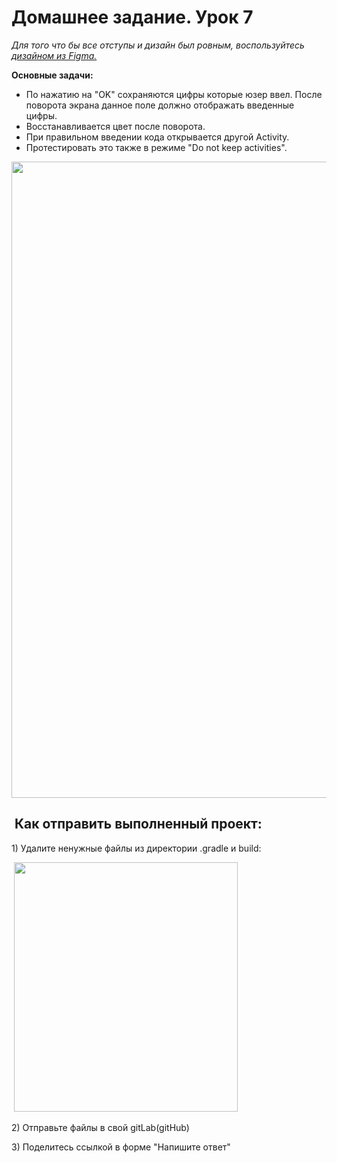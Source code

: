 <h1>Домашнее задание. Урок 7</h1>

<p><em>Для того что бы все отступы и дизайн был ровным, воспользуйтесь <a href="https://www.figma.com/file/wUMKwvYvomG7L3OTuerHhf/?node-id=3693%3A292" rel="noopener noreferrer nofollow">дизайном из Figma.</a> </em></p>

<p><strong>Основные задачи:</strong></p>

<ul>
	<li>По нажатию на "OK" сохраняются цифры которые юзер ввел. После поворота экрана данное поле должно отображать введенные цифры.</li>
	<li>Восстанавливается цвет после поворота.</li>
	<li>При правильном введении кода открывается другой Activity.</li>
	<li>Протестировать это также в режиме "Do not keep activities".</li>
</ul>

<p><img alt="" height="1018" name="Снимок экрана 2022-04-22 в 12.18.23.png" src="https://ucarecdn.com/0d7b82f1-a96f-406f-86a3-79d2c3e0e043/" width="1578"></p>

<h2> Как отправить выполненный проект:</h2>

<p>1) Удалите ненужные файлы из директории .gradle и build:</p>

<p> <img alt="" height="399" name="Снимок экрана 2022-03-17 в 17.19.19.png" src="https://ucarecdn.com/0499e2b3-4102-4f7a-8a53-6774a145947d/" width="358"></p>

<p>2) Отправьте файлы в свой gitLab(gitHub)</p>

<p>3) Поделитесь ссылкой в форме "Напишите ответ"</p>